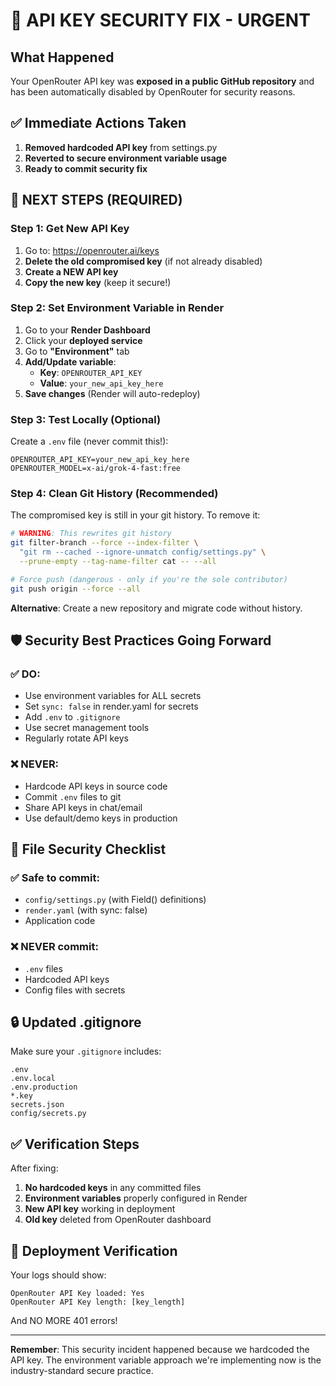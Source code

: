 # 🚨 API KEY SECURITY FIX - URGENT

## What Happened
Your OpenRouter API key was **exposed in a public GitHub repository** and has been automatically disabled by OpenRouter for security reasons.

## ✅ Immediate Actions Taken
1. **Removed hardcoded API key** from settings.py
2. **Reverted to secure environment variable usage**
3. **Ready to commit security fix**

## 🔑 NEXT STEPS (REQUIRED)

### Step 1: Get New API Key
1. Go to: https://openrouter.ai/keys
2. **Delete the old compromised key** (if not already disabled)
3. **Create a NEW API key**
4. **Copy the new key** (keep it secure!)

### Step 2: Set Environment Variable in Render
1. Go to your **Render Dashboard**
2. Click your **deployed service**
3. Go to **"Environment"** tab
4. **Add/Update variable**:
   - **Key**: `OPENROUTER_API_KEY`
   - **Value**: `your_new_api_key_here`
5. **Save changes** (Render will auto-redeploy)

### Step 3: Test Locally (Optional)
Create a `.env` file (never commit this!):
```env
OPENROUTER_API_KEY=your_new_api_key_here
OPENROUTER_MODEL=x-ai/grok-4-fast:free
```

### Step 4: Clean Git History (Recommended)
The compromised key is still in your git history. To remove it:

```bash
# WARNING: This rewrites git history
git filter-branch --force --index-filter \
  "git rm --cached --ignore-unmatch config/settings.py" \
  --prune-empty --tag-name-filter cat -- --all

# Force push (dangerous - only if you're the sole contributor)
git push origin --force --all
```

**Alternative**: Create a new repository and migrate code without history.

## 🛡️ Security Best Practices Going Forward

### ✅ DO:
- Use environment variables for ALL secrets
- Set `sync: false` in render.yaml for secrets
- Add `.env` to `.gitignore`
- Use secret management tools
- Regularly rotate API keys

### ❌ NEVER:
- Hardcode API keys in source code
- Commit `.env` files to git
- Share API keys in chat/email
- Use default/demo keys in production

## 📁 File Security Checklist

### ✅ Safe to commit:
- `config/settings.py` (with Field() definitions)
- `render.yaml` (with sync: false)
- Application code

### ❌ NEVER commit:
- `.env` files
- Hardcoded API keys
- Config files with secrets

## 🔒 Updated .gitignore

Make sure your `.gitignore` includes:
```gitignore
.env
.env.local
.env.production
*.key
secrets.json
config/secrets.py
```

## ✅ Verification Steps

After fixing:
1. **No hardcoded keys** in any committed files
2. **Environment variables** properly configured in Render
3. **New API key** working in deployment
4. **Old key** deleted from OpenRouter dashboard

## 🚀 Deployment Verification

Your logs should show:
```
OpenRouter API Key loaded: Yes
OpenRouter API Key length: [key_length]
```

And NO MORE 401 errors!

---

**Remember**: This security incident happened because we hardcoded the API key. The environment variable approach we're implementing now is the industry-standard secure practice.
